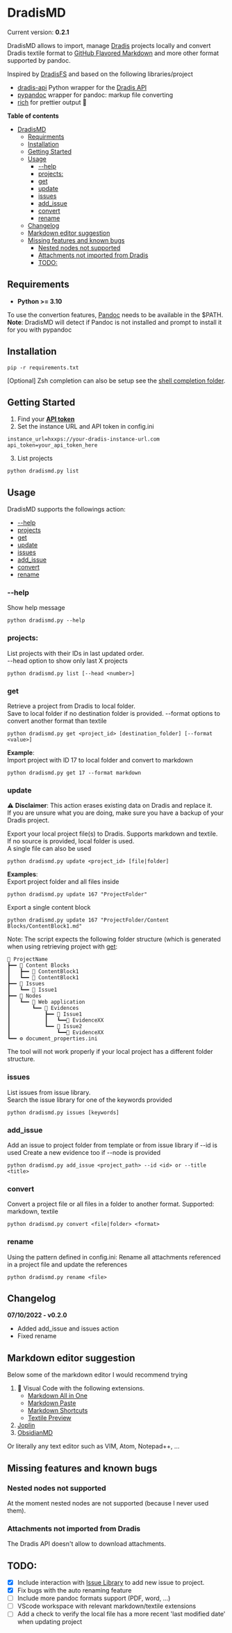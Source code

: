 # DradisMD

Current version:    **0.2.1**
  
DradisMD allows to import, manage [Dradis](https://dradisframework.com/) projects locally and convert Dradis textile format to [GitHub Flavored Markdown](https://docs.github.com/en/get-started/writing-on-github/getting-started-with-writing-and-formatting-on-github/basic-writing-and-formatting-syntax)  and more other format supported by pandoc.

Inspired by [DradisFS](https://github.com/NorthwaveSecurity/DradisFS) and based on the following libraries/project

* [dradis-api](https://github.com/NorthwaveSecurity/dradis-api) Python wrapper for the [Dradis API](https://dradisframework.com/support/guides/rest_api/)
* [pypandoc](https://github.com/NicklasTegner/pypandoc) wrapper for pandoc: markup file converting 
* [rich](https://github.com/Textualize/rich) for prettier output 🌈

**Table of contents**
- [DradisMD](#dradismd)
  - [Requirments](#requirments)
  - [Installation](#installation)
  - [Getting Started](#getting-started)
  - [Usage](#usage)
    - [--help](#--help)
    - [projects:](#projects)
    - [get](#get)
    - [update](#update)
    - [issues](#issues)
    - [add_issue](#add_issue)
    - [convert](#convert)
    - [rename](#rename)
  - [Changelog](#changelog)
  - [Markdown editor suggestion](#markdown-editor-suggestion)
  - [Missing features and known bugs](#missing-features-and-known-bugs)
    - [Nested nodes not supported](#nested-nodes-not-supported)
    - [Attachments not imported from Dradis](#attachments-not-imported-from-dradis)
    - [TODO:](#todo)

## Requirements

* **Python >= 3.10**  

To use the convertion features, [Pandoc](https://pandoc.org/) needs to be available in the $PATH.  
**Note**: DradisMD will detect if Pandoc is not installed and prompt to install it for you with pypandoc


## Installation

```
pip -r requirements.txt
```

[Optional] Zsh completion can also be setup see the [shell completion folder](./shell-completion). 

## Getting Started

1. Find your **[API token](https://dradisframework.com/support/guides/rest_api/index.html#authentication)**
2. Set the instance URL and API token in config.ini

```
instance_url=hxxps://your-dradis-instance-url.com
api_token=your_api_token_here
```

3. List projects
```
python dradismd.py list
```

## Usage

DradisMD supports the followings action:
  * [--help](#help)                                           
  * [projects](#projects) 
  * [get](#get)
  * [update](#update)      
  * [issues](#issues)
  * [add_issue](#add_issue)
  * [convert](#convert)
  * [rename](#rename)


### --help
Show help message
```
python dradismd.py --help 
```

### projects:  
List projects with their IDs in last updated order.  
--head option to show only last X projects
```
python dradismd.py list [--head <number>]
```
### get
Retrieve a project from Dradis to local folder.  
Save to local folder if no destination folder is provided.
--format options to convert another format than textile
```
python dradismd.py get <project_id> [destination_folder] [--format <value>] 
```

**Example**:  
Import project with ID 17 to local folder and convert to markdown
```
python dradismd.py get 17 --format markdown
```

### update
⚠ **Disclaimer**: This action erases existing data on Dradis and replace it.   
If you are unsure what you are doing, make sure you have a backup of your Dradis project.

Export your local project file(s) to Dradis. Supports markdown and textile.  
If no source is provided, local folder is used.  
A single file can also be used
```
python dradismd.py update <project_id> [file|folder]           
```

**Examples**:  
Export project folder and all files inside
```
python dradismd.py update 167 "ProjectFolder"
```
Export a single  content block
```
python dradismd.py update 167 "ProjectFolder/Content Blocks/ContentBlock1.md"           
```
Note: The script expects the following folder structure (which is generated when using retrieving project with [get](#get):
```
📂 ProjectName
┣━━ 📂 Content Blocks
┃   ┣━━ 📄 ContentBlock1
┃   ┗━━ 📄 ContentBlock1     
┣━━ 📂 Issues
┃   ┗━━ 📄 Issue1
┣━━ 📂 Nodes
┃   ┗━━ 📂 Web application
┃       ┗━━ 📂 Evidences
┃           ┣━━ 📂 Issue1
┃           ┃   ┗━━📄 EvidenceXX
┃           ┗━━ 📂 Issue2
┃               ┗━━📄 EvidenceXX
┗━━ ⚙ document_properties.ini
```
The tool will not work properly if your local project has a different folder structure.

### issues

List issues from issue library.  
Search the issue library  for one of the keywords provided

```
python dradismd.py issues [keywords]
```

### add_issue

Add an issue to project folder from template or from issue library if --id is used
Create a new evidence too if --node  is provided

```
python dradismd.py add_issue <project_path> --id <id> or --title <title>
```



### convert
Convert a project file or all files in a folder to another format. Supported: markdown, textile
```
python dradismd.py convert <file|folder> <format>
```

### rename
Using the pattern defined in config.ini: Rename all attachments referenced in a project file and update the references
```
python dradismd.py rename <file>
```

## Changelog

**07/10/2022 - v0.2.0**
- Added add_issue and issues action
- Fixed rename

## Markdown editor suggestion

Below some of the markdown editor I would recommend trying

1. 🌟 Visual Code with the following extensions.  
   * [Markdown All in One](https://marketplace.visualstudio.com/items?itemName=yzhang.markdown-all-in-one)  
   * [Markdown Paste](https://marketplace.visualstudio.com/items?itemName=telesoho.vscode-markdown-paste-image)
   * [Markdown Shortcuts](https://marketplace.visualstudio.com/items?itemName=mdickin.markdown-shortcuts)
   * [Textile Preview](https://marketplace.visualstudio.com/items?itemName=michaelnewton.textile-preview)
2. [Joplin](https://joplinapp.org/)  
3. [ObsidianMD](https://obsidian.md/)  

Or literally any text editor such as VIM, Atom, Notepad++, ...

## Missing features and known bugs


### Nested nodes not supported

At the moment nested nodes are not supported (because I never used them).

### Attachments not imported from Dradis

The Dradis API doesn't allow to download attachments. 

## TODO:

- [X] Include interaction with [Issue Library](https://dradisframework.com/support/guides/rest_api/issuelibrary.html) to add new issue to project.
- [X] Fix bugs with the auto renaming feature
- [ ] Include more pandoc formats support (PDF, word, ...)
- [ ] VScode workspace with relevant markdown/textile extensions
- [ ] Add a check to verify the local file has a more recent 'last modified date' when updating project 
